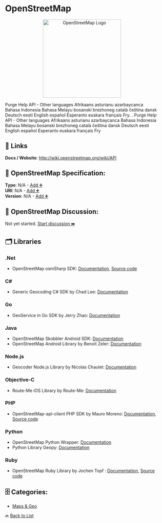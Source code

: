 # OpenStreetMap
<p align="center">
    <img width="256" src="https://raw.githubusercontent.com/apis-list/apis-list/main/apis/openstreetmap/logo_256x256.png" alt="OpenStreetMap Logo"/>
</p>
Purge Help API - Other languages Afrikaans asturianu azərbaycanca Bahasa Indonesia Bahasa Melayu bosanski brezhoneg català čeština dansk Deutsch eesti English español Esperanto euskara français Fry. .  Purge Help API - Other languages Afrikaans asturianu azərbaycanca Bahasa Indonesia Bahasa Melayu bosanski brezhoneg català čeština dansk Deutsch eesti English español Esperanto euskara français Fry

##  🔗 Links
**Docs / Website**: http://wiki.openstreetmap.org/wiki/API

## 🧬 OpenStreetMap Specification:
**Type**: N/A - [Add ➕](https://github.com/apis-list/apis-list/edit/main/apis.yaml#L14335)  
**URI**: N/A - [Add ➕](https://github.com/apis-list/apis-list/edit/main/apis.yaml#L14335)  
**Version**: N/A - [Add ➕](https://github.com/apis-list/apis-list/edit/main/apis.yaml#L14335)

## 💬 OpenStreetMap Discussion:
Not yet started. [Start discussion ➡️](https://github.com/apis-list/apis-list/discussions/new)

## 🗂️ Libraries
### .Net
- OpenStreetMap osmSharp SDK: [Documentation](http://www.osmsharp.com/), [Source code](https://github.com/OsmSharp)
### C#
- Generic Geocoding C# SDK by Chad Lee: [Documentation](https://github.com/chadly/Geocoding.net)
### Go
- GeoService in Go SDK by Jerry Zhao: [Documentation](https://github.com/codingsince1985/geo-golang)
### Java
- OpenStreetMap Skobbler Android SDK: [Documentation](http://developer.skobbler.com/features#mobileDevicesAndWeb)
-  OpenStreetMap Android Library by Benoit Zeler: [Documentation](https://github.com/benoitongit/android-open-street-map)
### Node.js
-  Geocoder Node.js Library by Nicolas Chaulet: [Documentation](https://github.com/nchaulet/node-geocoder)
### Objective-C
- Route-Me iOS Library by Route-Me: [Documentation](https://github.com/route-me/route-me)
### PHP
- OpenStreetMap-api-client PHP SDK by Mauro Moreno: [Documentation](https://packagist.org/packages/mauro-moreno/openstreetmap-api-client), [Source code](https://github.com/mauro-moreno/openstreetmap-api-client)
### Python
- OpenStreetMap Python Wrapper: [Documentation](https://github.com/metaodi/osmapi)
- Python Library Geopy: [Documentation](https://github.com/geopy/geopy)
### Ruby
- OpenStreetMap Ruby Library by Jochen Topf : [Documentation](http://wiki.openstreetmap.org/wiki/OSMLib), [Source code](https://github.com/emacsen/osmlib-base)


## 🗄️ Categories:
- [Maps & Geo](https://github.com/apis-list/apis-list#maps--geo-)

🔙  [Back to List](https://github.com/apis-list/apis-list)
